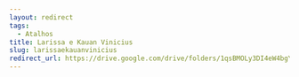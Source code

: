 ```yaml
---
layout: redirect
tags:
  - Atalhos
title: Larissa e Kauan Vinicius
slug: larissaekauanvinicius
redirect_url: https://drive.google.com/drive/folders/1qsBMOLy3DI4eW4bgYcTOjd2gJzZ-VJTB?usp=drive_link
---
```

